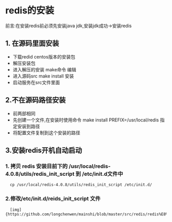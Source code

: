 # redis的安装
前言:在安装redis前必须先安装java jdk,安装jdk成功->安装redis

## 1. 在源码里面安装
* 下载redid centos版本的安装包
* 解压安装包
* 进入解压的安装 make命令 编辑
* 进入源码src make install 安装
* 启动服务在src文件里面

## 2.不在源码路径安装
* 前两部相同
* 先创建一个文件,在安装时使用命令 make install PREFIX=/usr/local/redis 指定安装到路径
* 将配置文件复制到这个安装的路径

## 3.安装redis开机自动启动
  
  ### 1. 拷贝 redis 安装目前下的 /usr/local/redis-4.0.8/utils/redis_init_script 到 /etc/init.d文件中
      cp /usr/local/redis-4.0.8/utils/redis_init_script /etc/init.d/
      
  ### 2.修改/etc/init.d/reids_init_script 文件
      [img]{https://github.com/longchenwen/mainshi/blob/master/src/redis/redis%E8%87%AA%E5%8A%A8%E5%AE%89%E8%A3%85.png}


  

